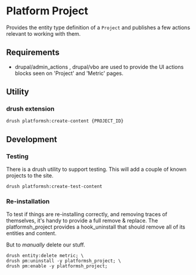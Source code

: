 # Platform Project

Provides the entity type definition of a `Project` and publishes a few actions relevant to working with them.

## Requirements

* drupal/admin_actions , drupal/vbo
  are used to provide the UI actions blocks seen on 'Project' and 'Metric' pages.

## Utility

### drush extension

    drush platformsh:create-content {PROJECT_ID}


## Development

### Testing

There is a drush utility to support testing.
This will add a couple of known projects to the site.

    drush platformsh:create-test-content

### Re-installation

To test if things are re-installing correctly, and removing traces of themselves,
it's handy to provide a full remove & replace.
The platformsh_project provides a hook_uninstall that should remove all of its entities and content.

But to *manually* delete our stuff.

    drush entity:delete metric; \
    drush pm:uninstall -y platformsh_project; \
    drush pm:enable -y platformsh_project;
